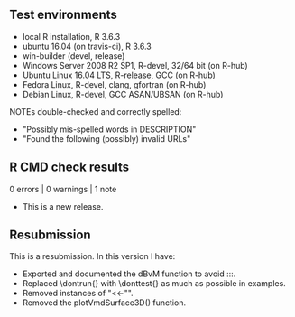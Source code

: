 ## Test environments

* local R installation, R 3.6.3
* ubuntu 16.04 (on travis-ci), R 3.6.3
* win-builder (devel, release)
* Windows Server 2008 R2 SP1, R-devel, 32/64 bit (on R-hub)
* Ubuntu Linux 16.04 LTS, R-release, GCC (on R-hub)
* Fedora Linux, R-devel, clang, gfortran (on R-hub)
* Debian Linux, R-devel, GCC ASAN/UBSAN (on R-hub)

NOTEs double-checked and correctly spelled:

- "Possibly mis-spelled words in DESCRIPTION"
- "Found the following (possibly) invalid URLs"

## R CMD check results

0 errors | 0 warnings | 1 note

* This is a new release.

## Resubmission

This is a resubmission. In this version I have:

* Exported and documented the dBvM function to avoid :::.
* Replaced \dontrun{} with \donttest{} as much as possible in examples.
* Removed instances of "<<-"".
* Removed the plotVmdSurface3D() function.

